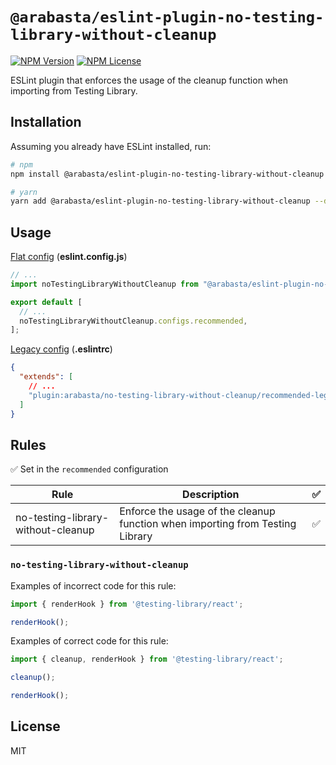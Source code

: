 # `@arabasta/eslint-plugin-no-testing-library-without-cleanup`

[![NPM Version](https://img.shields.io/npm/v/%40arabasta%2Feslint-plugin-no-testing-library-without-cleanup)](https://www.npmjs.com/package/@arabasta/eslint-plugin-no-testing-library-without-cleanup)
[![NPM License](https://img.shields.io/npm/l/%40arabasta%2Feslint-plugin-no-testing-library-without-cleanup)](https://github.com/CloudNStoyan/arabasta/blob/main/eslint-plugin-no-testing-library-without-cleanup/LICENSE)

ESLint plugin that enforces the usage of the cleanup function when importing from Testing Library.

## Installation

Assuming you already have ESLint installed, run:

```sh
# npm
npm install @arabasta/eslint-plugin-no-testing-library-without-cleanup --save-dev

# yarn
yarn add @arabasta/eslint-plugin-no-testing-library-without-cleanup --dev
```

## Usage

[Flat config](https://eslint.org/docs/latest/use/configure/configuration-files)
(**eslint.config.js**)

```js
// ...
import noTestingLibraryWithoutCleanup from "@arabasta/eslint-plugin-no-testing-library-without-cleanup";

export default [
  // ...
  noTestingLibraryWithoutCleanup.configs.recommended,
];
```

[Legacy config](https://eslint.org/docs/latest/use/configure/configuration-files-deprecated)
(**.eslintrc**)

```json
{
  "extends": [
    // ...
    "plugin:arabasta/no-testing-library-without-cleanup/recommended-legacy"
  ]
}
```

## Rules

✅ Set in the `recommended` configuration

| Rule                                           | Description                                                                               | ✅ |
| ---------------------------------------------- | ----------------------------------------------------------------------------------------- | :-: |
| no-testing-library-without-cleanup             | Enforce the usage of the cleanup function when importing from Testing Library             | ✅ |

### `no-testing-library-without-cleanup`

Examples of incorrect code for this rule:
```js
import { renderHook } from '@testing-library/react';

renderHook();
```

Examples of correct code for this rule:
```js
import { cleanup, renderHook } from '@testing-library/react';

cleanup();

renderHook();
```

## License

MIT
